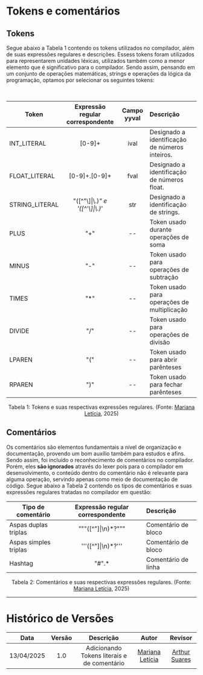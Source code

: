 

# Tokens e comentários

##  Tokens

Segue abaixo a Tabela 1 contendo os tokens utilizados no compilador, além de suas expressões regulares e descrições. Essess tokens foram utilizados para representarem unidades léxicas, utilizados também como a menor elemento que é significativo para o compilador. Sendo assim, pensando em um conjunto de operações matemáticas, strings e operações da lógica da programação, optamos por selecionar os seguintes tokens:

<br>

<center>

| Token |Expressão regular correspondente | Campo yyval  | Descrição|
| --- | :--: | :---: | :--- |
| INT_LITERAL | [0-9]+ |ival | Designado a identificação de números inteiros.  |
| FLOAT_LITERAL|[0-9]+\.[0-9]+|fval |Designado a identificação de números float. |
| STRING_LITERAL| \"([^\"\\]\|\\.)*\"    e     \'([^\'\\]\|\\.)*\' |str |Designado a identificação de strings. |
|PLUS|"+"| -- |Token usado durante operações de soma|
|MINUS|"-"|--|Token usado para operações de subtração|
|TIMES|"*"|--|Token usado para operações de multiplicação|
|DIVIDE|"/"|--|Token usado para operações de divisão|
|LPAREN|"("|--|Token usado para abrir parênteses|
|RPAREN|")"|--|Token usado para fechar parênteses|

Tabela 1: Tokens e suas respectivas expressões regulares. (Fonte: [Mariana Letícia](https://github.com/Marianannn), 2025)

</center>

## Comentários

Os comentários são elementos fundamentais a nível de organização e documentação, provendo um bom auxílio também para estudos e afins. Sendo assim, foi incluído o reconhecimento de comentários no compilador. Porém, eles **são ignorados** através do lexer pois para o compilador em desenvolvimento, o conteúdo dentro do comentário não é relevante para alguma operação, servindo apenas como meio de documentação de código. Segue abaixo a Tabela 2 contendo os tipos de comentários e suas expressões regulares tratadas no compilador em questão:

<center>

|Tipo de comentário|Expressão regular correspondente| Descrição|
|---|:--:|:--|
|Aspas duplas triplas|\"\"\"([^"]\|\n)*?\"\"\"|Comentário de bloco|
|Aspas simples triplas |\'\'\'([^"]\|\n)*?\'\'\'|Comentário de bloco|
|Hashtag|"#".* |Comentário de linha|

Tabela 2: Comentários e suas respectivas expressões regulares. (Fonte: [Mariana Letícia](https://github.com/Marianannn), 2025)

</center>

---

# Histórico de Versões

|**Data** | **Versão** | **Descrição** | **Autor** | **Revisor** |
|:---: | :---: | :---: | :---: | :---: |
| 13/04/2025 | 1.0 | Adicionando Tokens literais e de comentário | [Mariana Letícia](https://github.com/Marianannn) | [Arthur Suares](https://github.com/arthur-suares) |